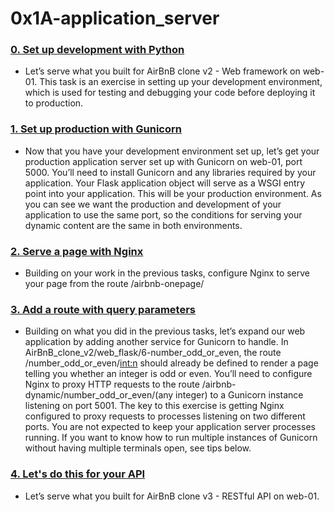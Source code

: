 # 0x1A-application_server

### [0. Set up development with Python](./README.md)
* Let’s serve what you built for AirBnB clone v2 - Web framework on web-01. This task is an exercise in setting up your development environment, which is used for testing and debugging your code before deploying it to production.


### [1. Set up production with Gunicorn](./2-app_server-nginx_config)
* Now that you have your development environment set up, let’s get your production application server set up with Gunicorn on web-01, port 5000. You’ll need to install Gunicorn and any libraries required by your application. Your Flask application object will serve as a WSGI entry point into your application. This will be your production environment. As you can see we want the production and development of your application to use the same port, so the conditions for serving your dynamic content are the same in both environments.


### [2. Serve a page with Nginx](./3-app_server-nginx_config)
* Building on your work in the previous tasks, configure Nginx to serve your page from the route /airbnb-onepage/


### [3. Add a route with query parameters](./4-app_server-nginx_config)
* Building on what you did in the previous tasks, let’s expand our web application by adding another service for Gunicorn to handle. In AirBnB_clone_v2/web_flask/6-number_odd_or_even, the route /number_odd_or_even/<int:n> should already be defined to render a page telling you whether an integer is odd or even. You’ll need to configure Nginx to proxy HTTP requests to the route /airbnb-dynamic/number_odd_or_even/(any integer) to a Gunicorn instance listening on port 5001. The key to this exercise is getting Nginx configured to proxy requests to processes listening on two different ports. You are not expected to keep your application server processes running. If you want to know how to run multiple instances of Gunicorn without having multiple terminals open, see tips below.


### [4. Let's do this for your API](./5-app_server-nginx_config)
* Let’s serve what you built for AirBnB clone v3 - RESTful API on web-01.
